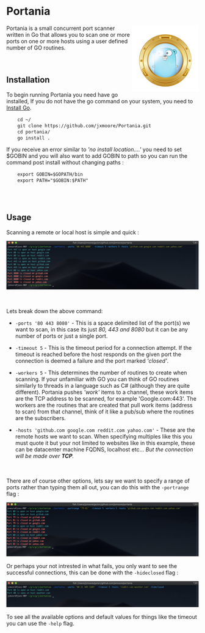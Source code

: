 # Portania

<img src="img/portania.png" align="right" title="portania" width="175" height="175">
Portania is a small concurrent port scanner written in Go that allows you to scan one or more ports on one or more hosts using a user defined number of GO routines.<br>

<br>
<br>

## Installation
To begin running Portania you need have go installed, If you do not have the go command on your system, you need to [Install Go](http://golang.org/doc/install).

```shell
    cd ~/
    git clone https://github.com/jxmoore/Portania.git
    cd portania/
    go install .
```

If you receive an error similar to *'no install location....'* you need to set $GOBIN and you will also want to add GOBIN to path so you can run the command post install without changing paths :

```shell
    export GOBIN=$GOPATH/bin
    export PATH="$GOBIN:$PATH"
```

<br>
<br>

## Usage
Scanning a remote or local host is simple and quick : 
<p align="center"><img src="img/listports.png" title="ListOfPorts" ></p>
<br>

Lets break down the above command:
* `-ports '80 443 8080'` - This is a space delimited list of the port(s) we want to scan, in this case its just *80, 443 and 8080* but it can be any number of ports or just a single port.

* `-timeout 5` - This is the timeout period for a connection attempt. If the timeout is reached before the host responds on the given port the connection is deemed a failure and the port marked *'closed'*.

* `-workers 5` - This determines the number of routines to create when scanning. If your unfamiliar with GO you can think of GO routines similarly to threads in a language such as C# (although they are quite different). Portania pushes *'work'* items to a channel, these work items are the TCP address to be scanned, for example 'Google.com:443'. The workers are the routines that are created that pull work items (address to scan) from that channel, think of it like a pub/sub where the routines are the subscribers.

* `-hosts 'github.com google.com reddit.com yahoo.com'` - These are the remote hosts we want to scan. When specifying multiples like this you must quote it but your not limited to websites like in this example, these can be datacenter machine FQDNS, localhost etc... *But the connection will be made over **TCP**.*

<br><br>There are of course other options, lets say we want to specify a range of ports rather than typing them all out, you can do this with the `-portrange` flag :
<br><p align="center"><img src="img/portranges.png" title="portranges"></p>
Or perhaps your not intrested in what fails, you only want to see the successful connections, this can be done with the `-hideclosed` flag :
<br><p align="center"><img src="img/hideclosed.png" title="hideclosed"></p>

To see all the available options and default values for things like the timeout you can use the `-help` flag. 
